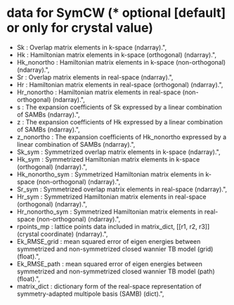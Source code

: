 # data for SymCW (* optional [default] or only for crystal value)
- Sk              : Overlap matrix elements in k-space (ndarray).",
- Hk              : Hamiltonian matrix elements in k-space (orthogonal) (ndarray).",
- Hk_nonortho     : Hamiltonian matrix elements in k-space (non-orthogonal) (ndarray).",
- Sr              : Overlap matrix elements in real-space (ndarray).",
- Hr              : Hamiltonian matrix elements in real-space (orthogonal) (ndarray).",
- Hr_nonortho     : Hamiltonian matrix elements in real-space (non-orthogonal) (ndarray).",
- s               : The expansion coefficients of Sk expressed by a linear combination of SAMBs (ndarray).",
- z               : The expansion coefficients of Hk expressed by a linear combination of SAMBs (ndarray).",
- z_nonortho      : The expansion coefficients of Hk_nonortho expressed by a linear combination of SAMBs (ndarray).",
- Sk_sym          : Symmetrized overlap matrix elements in k-space (ndarray).",
- Hk_sym          : Symmetrized Hamiltonian matrix elements in k-space (orthogonal) (ndarray).",
- Hk_nonortho_sym : Symmetrized Hamiltonian matrix elements in k-space (non-orthogonal) (ndarray).",
- Sr_sym          : Symmetrized overlap matrix elements in real-space (ndarray).",
- Hr_sym          : Symmetrized Hamiltonian matrix elements in real-space (orthogonal) (ndarray).",
- Hr_nonortho_sym : Symmetrized Hamiltonian matrix elements in real-space (non-orthogonal) (ndarray).",
- rpoints_mp      : lattice points data included in matrix_dict, [[r1, r2, r3]] (crystal coordinate) (ndarray).",
- Ek_RMSE_grid    : mean squared error of eigen energies between symmetrized and non-symmetrized closed wannier TB model (grid) (float).",
- Ek_RMSE_path    : mean squared error of eigen energies between symmetrized and non-symmetrized closed wannier TB model (path) (float).",
- matrix_dict     : dictionary form of the real-space representation of symmetry-adapted multipole basis (SAMB) (dict).",
